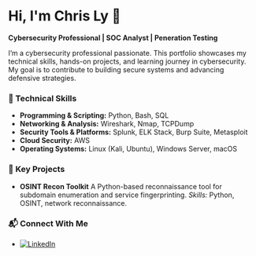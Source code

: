 # Hi, I'm Chris Ly 👋

**Cybersecurity Professional | SOC Analyst | Peneration Testing**

I’m a cybersecurity professional passionate. This portfolio showcases my technical skills, hands-on projects, and learning journey in cybersecurity. My goal is to contribute to building secure systems and advancing defensive strategies.




### 🔧 Technical Skills
- **Programming & Scripting:** Python, Bash, SQL
- **Networking & Analysis:** Wireshark, Nmap, TCPDump
- **Security Tools & Platforms:** Splunk, ELK Stack, Burp Suite, Metasploit
- **Cloud Security:** AWS
- **Operating Systems:** Linux (Kali, Ubuntu), Windows Server, macOS

### 📂 Key Projects

- **OSINT Recon Toolkit**
A Python-based reconnaissance tool for subdomain enumeration and service fingerprinting.
*Skills:* Python, OSINT, network reconnaissance.


### 📬 Connect With Me
- [![LinkedIn](https://img.shields.io/badge/linkedin-Connect-blue)](https://www.linkedin.com/in/chris-ly-21a24a244/)

